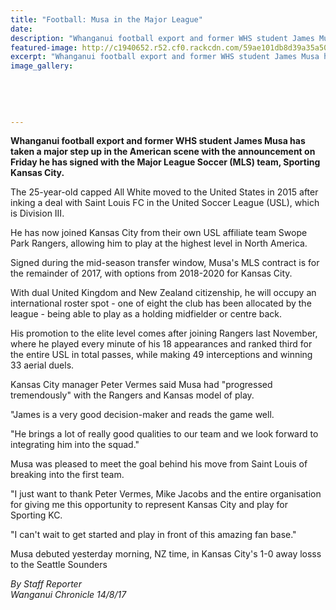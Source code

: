 ```yaml
---
title: "Football: Musa in the Major League"
date: 
description: "Whanganui football export and former WHS student James Musa has taken a major step up in the American scene with the announcement he has signed with the Major League Soccer (MLS) team..."
featured-image: http://c1940652.r52.cf0.rackcdn.com/59ae101db8d39a35a500067d/James-MUSA-chron-14-aug.jpg
excerpt: "Whanganui football export and former WHS student James Musa has taken a major step up in the American scene with the announcement on Friday he has signed with the Major League Soccer (MLS) team, Sporting Kansas City."
image_gallery:
    
    
    
    
    
---
```


<p><strong>Whanganui football export and former WHS student James Musa has taken a major step up in the American scene with the announcement on Friday he has signed with the Major League Soccer (MLS) team, Sporting Kansas City.</strong></p>
<p class="element element-paragraph">The 25-year-old capped All White moved to the United States in 2015 after inking a deal with Saint Louis FC in the United Soccer League (USL), which is Division III.</p>
<p class="element element-paragraph">He has now joined Kansas City from their own USL affiliate team Swope Park Rangers, allowing him to play at the highest level in North America.</p>
<p class="element element-paragraph">Signed during the mid-season transfer window, Musa's MLS contract is for the remainder of 2017, with options from 2018-2020 for Kansas City.</p>
<p class="element element-paragraph">With dual United Kingdom and New Zealand citizenship, he will occupy an international roster spot - one of eight the club has been allocated by the league - being able to play as a holding midfielder or centre back.</p>
<p class="element element-paragraph">His promotion to the elite level comes after joining Rangers last November, where he played every minute of his 18 appearances and ranked third for the entire USL in total passes, while making 49 interceptions and winning 33 aerial duels.</p>
<p class="element element-paragraph">Kansas City manager Peter Vermes said Musa had "progressed tremendously" with the Rangers and Kansas model of play.</p>
<p class="element element-paragraph">"James is a very good decision-maker and reads the game well.</p>
<p class="element element-paragraph">"He brings a lot of really good qualities to our team and we look forward to integrating him into the squad."</p>
<p class="element element-paragraph">Musa was pleased to meet the goal behind his move from Saint Louis of breaking into the first team.</p>
<p class="element element-paragraph">"I just want to thank Peter Vermes, Mike Jacobs and the entire organisation for giving me this opportunity to represent Kansas City and play for Sporting KC.</p>
<p class="element element-paragraph">"I can't wait to get started and play in front of this amazing fan base."</p>
<p class="element element-paragraph">Musa debuted yesterday morning, NZ time, in Kansas City's 1-0 away losss to the Seattle Sounders</p>
<p class="element element-paragraph"><em>By Staff Reporter</em><br /><em>Wanganui Chronicle 14/8/17</em></p>

